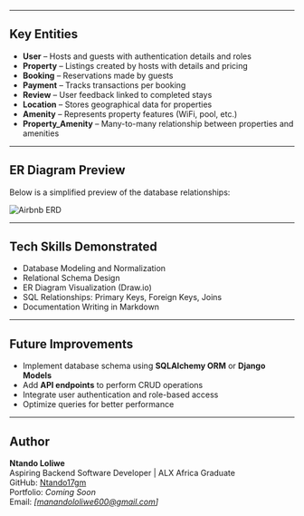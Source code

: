 
---

## Key Entities
- **User** – Hosts and guests with authentication details and roles  
- **Property** – Listings created by hosts with details and pricing  
- **Booking** – Reservations made by guests  
- **Payment** – Tracks transactions per booking  
- **Review** – User feedback linked to completed stays  
- **Location** – Stores geographical data for properties  
- **Amenity** – Represents property features (WiFi, pool, etc.)  
- **Property_Amenity** – Many-to-many relationship between properties and amenities  

---

## ER Diagram Preview
Below is a simplified preview of the database relationships:

![Airbnb ERD](./airbnb_erd.png)

---

## Tech Skills Demonstrated
- Database Modeling and Normalization  
- Relational Schema Design  
- ER Diagram Visualization (Draw.io)  
- SQL Relationships: Primary Keys, Foreign Keys, Joins  
- Documentation Writing in Markdown  

---

## Future Improvements
- Implement database schema using **SQLAlchemy ORM** or **Django Models**
- Add **API endpoints** to perform CRUD operations
- Integrate user authentication and role-based access
- Optimize queries for better performance

---

## Author
**Ntando Loliwe**  
Aspiring Backend Software Developer | ALX Africa Graduate  
GitHub: [Ntando17gm](https://github.com/Ntando17gm)  
Portfolio: *Coming Soon*  
Email: *[manandololiwe600@gmail.com]*  
